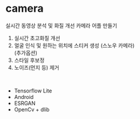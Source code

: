 # camera
실시간 동영상 분석 및 화질 개선 카메라 어플 만들기            
1. 실시간 초고화질 개선      
2. 얼굴 인식 및 원하는 위치에 스티커 생성 (스노우 카메라)        
(추가옵션)     
3. 스타일 후보정     
4. 노이즈(먼지 등) 제거


<br />

* Tensorflow Lite
* Android
* ESRGAN
* OpenCv + dlib

